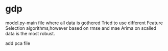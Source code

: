 # gdp
model.py-main file where all data is gothered
Tried to use different Feature Selection algorithms,however based on rmse and mae Arima on scalled data is the most robust.

add pca file
